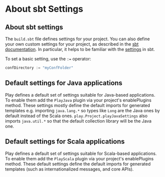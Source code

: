 <!--- Copyright (C) Lightbend Inc. <https://www.lightbend.com> -->

# About sbt Settings

## About sbt settings

The `build.sbt` file defines settings for your project. You can also define your own custom settings for your project, as described in the [sbt documentation](https://www.scala-sbt.org/1.x/docs/index.html).  In particular, it helps to be familiar with the [settings](https://www.scala-sbt.org/1.x/docs/Settings-Core.html) in sbt.

To set a basic setting, use the `:=` operator:

```scala
confDirectory := "myConfFolder"     
```

## Default settings for Java applications

Play defines a default set of settings suitable for Java-based applications. To enable them add the `PlayJava` plugin via your project's enablePlugins method. These settings mostly define the default imports for generated templates e.g. importing `java.lang.*` so types like `Long` are the Java ones by default instead of the Scala ones. `play.Project.playJavaSettings` also imports `java.util.*` so that the default collection library will be the Java one.

## Default settings for Scala applications

Play defines a default set of settings suitable for Scala-based applications. To enable them add the `PlayScala` plugin via your project's enablePlugins method. These default settings define the default imports for generated templates (such as internationalized messages, and core APIs).
